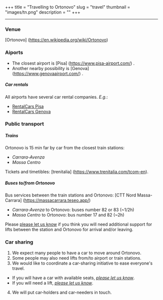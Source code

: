 +++
title = "Travelling to Ortonovo"
slug = "travel"
thumbnail = "images/tn.png"
description = ""
+++

---------------------------
### Venue

[Ortonovo] (https://en.wikipedia.org/wiki/Ortonovo)


### Aiports

* The closest airport is [Pisa] (https://www.pisa-airport.com/) .
* Another nearby possibility is [Genova] (https://www.genovaairport.com/) .

##### Car rentals
All airports have several car rental companies. _E.g._:

* [RentalCars Pisa](https://www.rentalcars.com/en/airport/it/psa/?affiliateCode=msn_new_row&preflang=en&label=msn-39uoIQWB6JCk1jN0bmR29w-76003781912160&adcamp=Airports%20-%20Italy&adco=cpc&utm_medium=cpc&utm_source=bing&utm_term=39uoIQWB6JCk1jN0bmR29w&msclkid=2448ee6968a91d729680b22ddf26963c) 
* [RentalCars Genova](https://www.rentalcars.com/en/airport/ch/gva/?affiliateCode=msn_new_row&preflang=en&label=msn-pFOrQvR3ih4LFY6aMxwlFQ-75591465074382&adcamp=Airports%20-%20Switzerland&adco=cpc&utm_medium=cpc&utm_source=bing&utm_term=pFOrQvR3ih4LFY6aMxwlFQ&msclkid=d14e75a5c2921bf865d829e17544448e) 

### Public transport

##### Trains
Ortonovo is 15 min far by car from the closest train stations:

* _Carrara-Avenza_ 
* _Massa Centro_

Tickets and timetibles: [trenitalia] (https://www.trenitalia.com/tcom-en).

##### Buses to/from Ortonovo

Bus services between the train stations and Ortonovo: [CTT Nord Massa-Carrara] (https://massacarrara.teseo.app/)

* _Carrara-Avenza_ to Ortonovo: buses number 82 or 83 (~1/2h)
* _Massa Centro_ to Ortonovo: bus number 17 and 82 (~2h)

Please [please let us know](mailto:caviranipots@gmail.com) if you think you will need additional support for lifts between the station and Ortonovo for arrival and/or leaving.

### Car sharing

1. We expect many people to have a car to move around Ortonovo.
2. Some people may also need lifts from/to airport or train stations.
3. We would like to coordinate a car-sharing initiative to ease everyone's travel.
  * If you will have a car with available seats, *[please let us know](linktoquestionnaire)*.
  * If you will need a lift, *[please let us know](linktoquestionnaire)*.
4. We will put car-holders and car-needers in touch.
